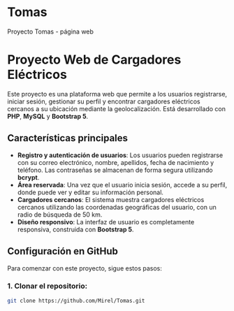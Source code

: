# Tomas
Proyecto Tomas - página web

# Proyecto Web de Cargadores Eléctricos

Este proyecto es una plataforma web que permite a los usuarios registrarse, iniciar sesión, gestionar su perfil y encontrar cargadores eléctricos cercanos a su ubicación mediante la geolocalización. Está desarrollado con **PHP**, **MySQL** y **Bootstrap 5**.

## Características principales
- **Registro y autenticación de usuarios**: Los usuarios pueden registrarse con su correo electrónico, nombre, apellidos, fecha de nacimiento y teléfono. Las contraseñas se almacenan de forma segura utilizando **bcrypt**.
- **Área reservada**: Una vez que el usuario inicia sesión, accede a su perfil, donde puede ver y editar su información personal.
- **Cargadores cercanos**: El sistema muestra cargadores eléctricos cercanos utilizando las coordenadas geográficas del usuario, con un radio de búsqueda de 50 km.
- **Diseño responsivo**: La interfaz de usuario es completamente responsiva, construida con **Bootstrap 5**.

## Configuración en GitHub

Para comenzar con este proyecto, sigue estos pasos:

### 1. Clonar el repositorio:
```bash
git clone https://github.com/Mirel/Tomas.git


